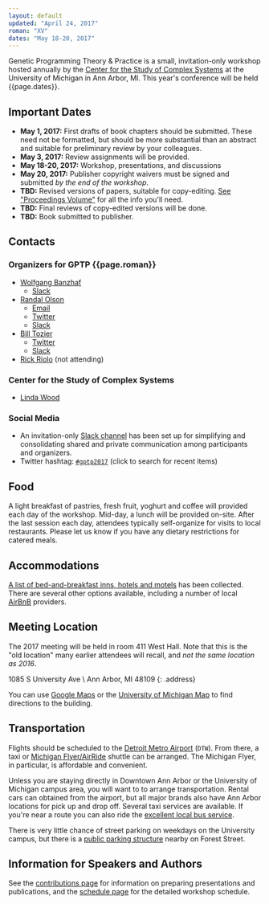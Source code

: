 ```yaml
---
layout: default
updated: "April 24, 2017"
roman: "XV"
dates: "May 18-20, 2017"
---
```

Genetic Programming Theory & Practice is a small, invitation-only workshop hosted annually by the [Center for the Study of Complex Systems](http://www.lsa.umich.edu/cscs/) at the University of Michigan in Ann Arbor, MI. This year's conference will be held {{page.dates}}.

## Important Dates

- **May 1, 2017:** First drafts of book chapters should be submitted. These need not be formatted, but should be more substantial than an abstract and suitable for preliminary review by your colleagues.
- **May 3, 2017:** Review assignments will be provided.
- **May 18-20, 2017:** Workshop, presentations, and discussions
- **May 20, 2017:** Publisher copyright waivers must be signed and submitted _by the end of the workshop_.
- **TBD:** Revised versions of papers, suitable for copy-editing. [See "Proceedings Volume"](contributions.html#proceedings-volume) for all the info you'll need.
- **TBD:** Final reviews of copy-edited versions will be done.
- **TBD:** Book submitted to publisher.

## Contacts

### Organizers for GPTP {{page.roman}}

- [Wolfgang Banzhaf](http://www.cse.msu.edu/~banzhafw/)
    - [Slack](https://gptp-workshops.slack.com/messages/@wolfgang/)
- [Randal Olson](http://www.randalolson.com/)
    - [Email](http://randalolson.com/contact)
    - [Twitter](https://twitter.com/randal_olson)
    - [Slack](https://gptp-workshops.slack.com/messages/@randal_olson/)
- [Bill Tozier](http://vaguery.github.io/)
    - [Twitter](https://twitter.com/vaguery)
    - [Slack](https://gptp-workshops.slack.com/messages/@bill_tozier/)
- [Rick Riolo](https://lsa.umich.edu/cscs/people/affiliated-faculty/rlriolo.html) (not attending)

### Center for the Study of Complex Systems

- [Linda Wood](https://lsa.umich.edu/cscs/people/staff/linmwood.html)

### Social Media

- An invitation-only [Slack channel](http://gptp-workshops.slack.com) has been set up for simplifying and consolidating shared and private communication among participants and organizers.
- Twitter hashtag: [`#gptp2017`](https://twitter.com/search?f=tweets&q=%23gptp2017) (click to search for recent items)


## Food

A light breakfast of pastries, fresh fruit, yoghurt and coffee will provided each day of the workshop. Mid-day, a lunch will be provided on-site. After the last session each day, attendees typically self-organize for visits to local restaurants. Please let us know if you have any dietary restrictions for catered meals.

## Accommodations

[A list of bed-and-breakfast inns, hotels and motels](accommodations.html) has been collected. There are several other options available, including a number of local [AirBnB](https://www.airbnb.com) providers.

## Meeting Location

The 2017 meeting will be held in room 411 West Hall. Note that this is the "old location" many earlier attendees will recall, and _not the same location as 2016_.

1085 S University Ave \\
Ann Arbor, MI 48109
{: .address}

You can use [Google Maps](https://www.google.com/maps/place/1085+S+University+Ave,+Ann+Arbor,+MI+48109/) or the [University of Michigan Map](https://campusinfo.umich.edu/building-search/building/163/west-hall) to find directions to the building.

## Transportation

Flights should be scheduled to the [Detroit Metro Airport](http://www.metroairport.com) (`DTW`). From there, a taxi or [Michigan Flyer/AirRide](http://www.michiganflyer.com) shuttle can be arranged. The Michigan Flyer, in particular, is affordable and convenient.

Unless you are staying directly in Downtown Ann Arbor or the University of Michigan campus area, you will want to to arrange transportation. Rental cars can obtained from the airport, but all major brands also have Ann Arbor locations for pick up and drop off. Several taxi services are available. If you're near a route you can also ride the [excellent local bus service](http://www.theride.org).

There is very little chance of street parking on weekdays on the University campus, but there is a [public parking structure](https://pts.umich.edu/parking/structureforest.php) nearby on Forest Street.

## Information for Speakers and Authors

See the [contributions page](contributions.html) for information on preparing presentations and publications, and the [schedule page](schedule.html) for the detailed workshop schedule.
